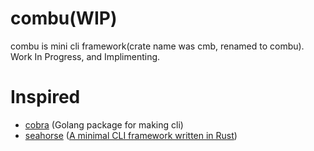 # combu(WIP)

combu is mini cli framework(crate name was cmb, renamed to combu). Work In Progress, and Implimenting.

# Inspired

- [cobra](https://github.com/spf13/cobra) (Golang package for making cli)
- [seahorse](https://github.com/ksk001100/seahorse) ([A minimal CLI framework written in Rust](https://github.com/ksk001100/seahorse/blob/master/README.md))
